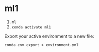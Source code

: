 # ml1

1. `ml`
2. `conda activate ml1`


Export your active environment to a new file:

`conda env export > environment.yml`
